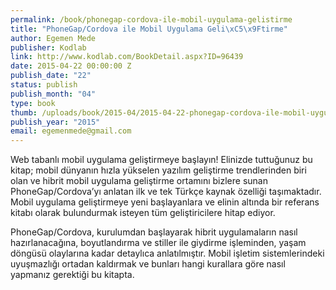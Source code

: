 ```yaml
--- 
permalink: /book/phonegap-cordova-ile-mobil-uygulama-gelistirme
title: "PhoneGap/Cordova ile Mobil Uygulama Geli\xC5\x9Ftirme"
author: Egemen Mede
publisher: Kodlab
link: http://www.kodlab.com/BookDetail.aspx?ID=96439
date: 2015-04-22 00:00:00 Z
publish_date: "22"
status: publish
publish_month: "04"
type: book
thumb: /uploads/book/2015-04/2015-04-22-phonegap-cordova-ile-mobil-uygulama-gelistirme.jpg
publish_year: "2015"
email: egemenmede@gmail.com
---
```


Web tabanlı mobil uygulama geliştirmeye başlayın! Elinizde tuttuğunuz bu kitap; mobil dünyanın hızla yükselen yazılım geliştirme trendlerinden biri olan ve hibrit mobil uygulama geliştirme ortamını bizlere sunan PhoneGap/Cordova’yı anlatan ilk ve tek Türkçe kaynak özelliği taşımaktadır. Mobil uygulama geliştirmeye yeni başlayanlara ve elinin altında bir referans kitabı olarak bulundurmak isteyen tüm geliştiricilere hitap ediyor. 

PhoneGap/Cordova, kurulumdan başlayarak hibrit uygulamaların nasıl hazırlanacağına, boyutlandırma ve stiller ile giydirme işleminden, yaşam döngüsü olaylarına kadar detaylıca anlatılmıştır. Mobil işletim sistemlerindeki uyuşmazlığı ortadan kaldırmak ve bunları hangi kurallara göre nasıl yapmanız gerektiği bu kitapta. 
